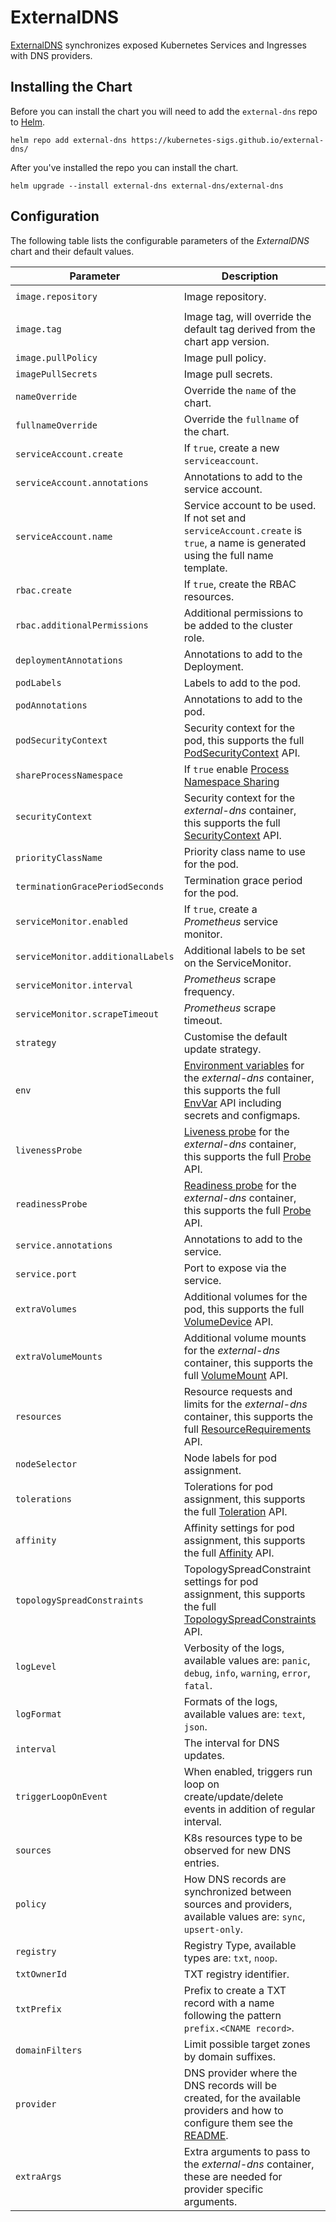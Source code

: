 # ExternalDNS

[ExternalDNS](https://github.com/kubernetes-sigs/external-dns/) synchronizes exposed Kubernetes Services and Ingresses with DNS providers.

## Installing the Chart

Before you can install the chart you will need to add the `external-dns` repo to [Helm](https://helm.sh/).

```shell
helm repo add external-dns https://kubernetes-sigs.github.io/external-dns/
```

After you've installed the repo you can install the chart.

```shell
helm upgrade --install external-dns external-dns/external-dns
```

## Configuration

The following table lists the configurable parameters of the _ExternalDNS_ chart and their default values.

| Parameter                         | Description                                                                                                                                                                                                                                                                                                           | Default                                |
|-----------------------------------|-----------------------------------------------------------------------------------------------------------------------------------------------------------------------------------------------------------------------------------------------------------------------------------------------------------------------|----------------------------------------|
| `image.repository`                | Image repository.                                                                                                                                                                                                                                                                                                     | `k8s.gcr.io/external-dns/external-dns` |
| `image.tag`                       | Image tag, will override the default tag derived from the chart app version.                                                                                                                                                                                                                                          | `""`                                   |
| `image.pullPolicy`                | Image pull policy.                                                                                                                                                                                                                                                                                                    | `IfNotPresent`                         |
| `imagePullSecrets`                | Image pull secrets.                                                                                                                                                                                                                                                                                                   | `[]`                                   |
| `nameOverride`                    | Override the `name` of the chart.                                                                                                                                                                                                                                                                                     | `""`                                   |
| `fullnameOverride`                | Override the `fullname` of the chart.                                                                                                                                                                                                                                                                                 | `""`                                   |
| `serviceAccount.create`           | If `true`, create a new `serviceaccount`.                                                                                                                                                                                                                                                                             | `true`                                 |
| `serviceAccount.annotations`      | Annotations to add to the service account.                                                                                                                                                                                                                                                                            | `{}`                                   |
| `serviceAccount.name`             | Service account to be used. If not set and `serviceAccount.create` is `true`, a name is generated using the full name template.                                                                                                                                                                                       | `""`                                   |
| `rbac.create`                     | If `true`, create the RBAC resources.                                                                                                                                                                                                                                                                                 | `true`                                 |
| `rbac.additionalPermissions`      | Additional permissions to be added to the cluster role.                                                                                                                                                                                                                                                               | `{}`                                   |
| `deploymentAnnotations`           | Annotations to add to the Deployment.                                                                                                                                                                                                                                                                                 | `{}`                                   |
| `podLabels`                       | Labels to add to the pod.                                                                                                                                                                                                                                                                                             | `{}`                                   |
| `podAnnotations`                  | Annotations to add to the pod.                                                                                                                                                                                                                                                                                        | `{}`                                   |
| `podSecurityContext`              | Security context for the pod, this supports the full [PodSecurityContext](https://kubernetes.io/docs/reference/generated/kubernetes-api/v1.22/#podsecuritycontext-v1-core) API.                                                                                                                                       | _see values.yaml_                      |
| `shareProcessNamespace`           | If `true` enable [Process Namespace Sharing](https://kubernetes.io/docs/tasks/configure-pod-container/share-process-namespace/)                                                                                                                        | `false`                      |
| `securityContext`                 | Security context for the _external-dns_ container, this supports the full [SecurityContext](https://kubernetes.io/docs/reference/generated/kubernetes-api/v1.22/#securitycontext-v1-core) API.                                                                                                                        | _see values.yaml_                      |
| `priorityClassName`               | Priority class name to use for the pod.                                                                                                                                                                                                                                                                               | `""`                                   |
| `terminationGracePeriodSeconds`   | Termination grace period for the pod.                                                                                                                                                                                                                                                                                 | `null`                                 |
| `serviceMonitor.enabled`          | If `true`, create a _Prometheus_ service monitor.                                                                                                                                                                                                                                                                     | `false`                                |
| `serviceMonitor.additionalLabels` | Additional labels to be set on the ServiceMonitor.                                                                                                                                                                                                                                                                    | `{}`                                   |
| `serviceMonitor.interval`         | _Prometheus_ scrape frequency.                                                                                                                                                                                                                                                                                        | `1m`                                   |
| `serviceMonitor.scrapeTimeout`    | _Prometheus_ scrape timeout.                                                                                                                                                                                                                                                                                          | `10s`                                  |
| `strategy`    | Customise the default update strategy.                                                                                                                                                                                                                                                                                          | `{}`                                  |
| `env`                             | [Environment variables](https://kubernetes.io/docs/tasks/inject-data-application/define-environment-variable-container/) for the _external-dns_ container, this supports the full [EnvVar](https://kubernetes.io/docs/reference/generated/kubernetes-api/v1.22/#envvar-v1-core) API including secrets and configmaps. | `[]`                                   |
| `livenessProbe`                   | [Liveness probe](https://kubernetes.io/docs/tasks/configure-pod-container/configure-liveness-readiness-startup-probes/) for the _external-dns_ container, this supports the full [Probe](https://kubernetes.io/docs/reference/generated/kubernetes-api/v1.22/#probe-v1-core) API.                                     | See _values.yaml_                      |
| `readinessProbe`                  | [Readiness probe](https://kubernetes.io/docs/tasks/configure-pod-container/configure-liveness-readiness-startup-probes/) for the _external-dns_ container, this supports the full [Probe](https://kubernetes.io/docs/reference/generated/kubernetes-api/v1.22/#probe-v1-core) API.                                    | See _values.yaml_                      |
| `service.annotations`             | Annotations to add to the service.                                                                                                                                                                                                                                                                                    | `{}`                                   |
| `service.port`                    | Port to expose via the service.                                                                                                                                                                                                                                                                                       | `7979`                                 |
| `extraVolumes`                    | Additional volumes for the pod, this supports the full [VolumeDevice](https://kubernetes.io/docs/reference/generated/kubernetes-api/v1.22/#volumedevice-v1-core) API.                                                                                                                                                 | `[]`                                   |
| `extraVolumeMounts`               | Additional volume mounts for the _external-dns_ container, this supports the full [VolumeMount](https://kubernetes.io/docs/reference/generated/kubernetes-api/v1.22/#volumemount-v1-core) API.                                                                                                                        | `[]`                                   |
| `resources`                       | Resource requests and limits for the _external-dns_ container, this supports the full [ResourceRequirements](https://kubernetes.io/docs/reference/generated/kubernetes-api/v1.22/#resourcerequirements-v1-core) API.                                                                                                  | `{}`                                   |
| `nodeSelector`                    | Node labels for pod assignment.                                                                                                                                                                                                                                                                                       | `{}`                                   |
| `tolerations`                     | Tolerations for pod assignment, this supports the full [Toleration](https://kubernetes.io/docs/reference/generated/kubernetes-api/v1.22/#toleration-v1-core) API.                                                                                                                                                     | `[]`                                   |
| `affinity`                        | Affinity settings for pod assignment, this supports the full [Affinity](https://kubernetes.io/docs/reference/generated/kubernetes-api/v1.22/#affinity-v1-core) API.                                                                                                                                                   | `{}`                                   |
| `topologySpreadConstraints`       | TopologySpreadConstraint settings for pod assignment, this supports the full [TopologySpreadConstraints](https://kubernetes.io/docs/reference/generated/kubernetes-api/v1.22/#topologyspreadconstraint-v1-core) API.                                                                                                  | `[]`                                   |
| `logLevel`                        | Verbosity of the logs, available values are: `panic`, `debug`, `info`, `warning`, `error`, `fatal`.                                                                                                                                                                                                                   | `info`                                 |
| `logFormat`                       | Formats of the logs, available values are: `text`, `json`.                                                                                                                                                                                                                                                            | `text`                                 |
| `interval`                        | The interval for DNS updates.                                                                                                                                                                                                                                                                                         | `1m`                                   |
| `triggerLoopOnEvent`              | When enabled, triggers run loop on create/update/delete events in addition of regular interval.                                                                                                                                                                                                                       | `false`                                |
| `sources`                         | K8s resources type to be observed for new DNS entries.                                                                                                                                                                                                                                                                | See _values.yaml_                      |
| `policy`                          | How DNS records are synchronized between sources and providers, available values are: `sync`, `upsert-only`.                                                                                                                                                                                                          | `upsert-only`                          |
| `registry`                        | Registry Type, available types are: `txt`, `noop`.                                                                                                                                                                                                                                                                    | `txt`                                  |
| `txtOwnerId`                      | TXT registry identifier.                                                                                                                                                                                                                                                                                              | `""`                                   |
| `txtPrefix`                       | Prefix to create a TXT record with a name following the pattern `prefix.<CNAME record>`.                                                                                                                                                                                                                              | `""`                                   |
| `domainFilters`                   | Limit possible target zones by domain suffixes.                                                                                                                                                                                                                                                                       | `[]`                                   |
| `provider`                        | DNS provider where the DNS records will be created, for the available providers and how to configure them see the [README](https://github.com/kubernetes-sigs/external-dns#deploying-to-a-cluster).                                                                                                                   | `aws`                                  |
| `extraArgs`                       | Extra arguments to pass to the _external-dns_ container, these are needed for provider specific arguments.                                                                                                                                                                                                            | `[]`                                   |
